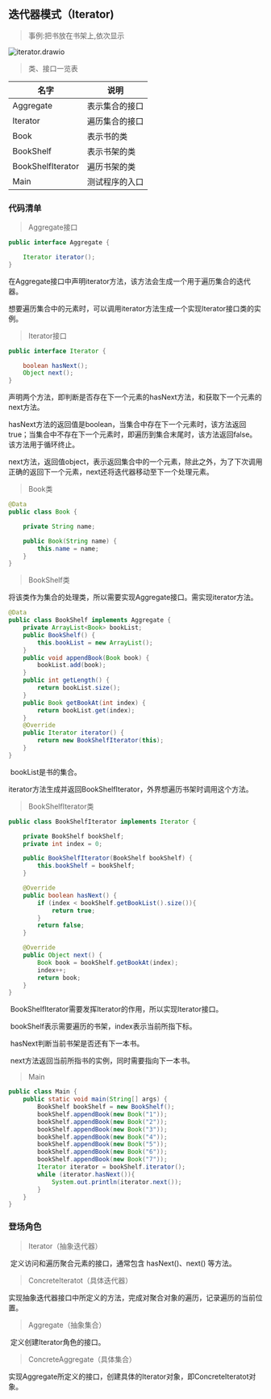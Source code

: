 ## 迭代器模式（Iterator)

> 事例:把书放在书架上,依次显示

![iterator.drawio](D:/notes/3150/iterator.drawio.png)

> 类、接口一览表

| 名字              | 说明           |
| ----------------- | -------------- |
| Aggregate         | 表示集合的接口 |
| Iterator          | 遍历集合的接口 |
| Book              | 表示书的类     |
| BookShelf         | 表示书架的类   |
| BookShelfIterator | 遍历书架的类   |
| Main              | 测试程序的入口 |

### 代码清单

> Aggregate接口

```java
public interface Aggregate {

    Iterator iterator();
}
```

​		在Aggregate接口中声明iterator方法，该方法会生成一个用于遍历集合的迭代器。

​		想要遍历集合中的元素时，可以调用iterator方法生成一个实现Iterator接口类的实例。

> Iterator接口

```java
public interface Iterator {

    boolean hasNext();
    Object next();
}

```

​		声明两个方法，即判断是否存在下一个元素的hasNext方法，和获取下一个元素的next方法。

​		hasNext方法的返回值是boolean，当集合中存在下一个元素时，该方法返回true；当集合中不存在下一个元素时，即遍历到集合末尾时，该方法返回false。该方法用于循环终止。

​		next方法，返回值object，表示返回集合中的一个元素，除此之外，为了下次调用正确的返回下一个元素，next还将迭代器移动至下一个处理元素。		

> Book类

```java
@Data
public class Book {

    private String name;

    public Book(String name) {
        this.name = name;
    }
}
```

>  BookShelf类

​		将该类作为集合的处理类，所以需要实现Aggregate接口。需实现iterator方法。

```java
@Data
public class BookShelf implements Aggregate {
    private ArrayList<Book> bookList;
    public BookShelf() {
        this.bookList = new ArrayList();
    }
    public void appendBook(Book book) {
        bookList.add(book);
    }
    public int getLength() {
        return bookList.size();
    }
    public Book getBookAt(int index) {
        return bookList.get(index);
    }
    @Override
    public Iterator iterator() {
        return new BookShelfIterator(this);
    }
}
```

​		bookList是书的集合。

​		iterator方法生成并返回BookShelfIterator，外界想遍历书架时调用这个方法。

> BookShelfIterator类

```java
public class BookShelfIterator implements Iterator {

    private BookShelf bookShelf;
    private int index = 0;

    public BookShelfIterator(BookShelf bookShelf) {
        this.bookShelf = bookShelf;
    }

    @Override
    public boolean hasNext() {
        if (index < bookShelf.getBookList().size()){
            return true;
        }
        return false;
    }

    @Override
    public Object next() {
        Book book = bookShelf.getBookAt(index);
        index++;
        return book;
    }
}
```

​		BookShelfIterator需要发挥Iterator的作用，所以实现Iterator接口。

​		bookShelf表示需要遍历的书架，index表示当前所指下标。

​		hasNext判断当前书架是否还有下一本书。

​		next方法返回当前所指书的实例，同时需要指向下一本书。

> Main

```java
public class Main {
    public static void main(String[] args) {
        BookShelf bookShelf = new BookShelf();
        bookShelf.appendBook(new Book("1"));
        bookShelf.appendBook(new Book("2"));
        bookShelf.appendBook(new Book("3"));
        bookShelf.appendBook(new Book("4"));
        bookShelf.appendBook(new Book("5"));
        bookShelf.appendBook(new Book("6"));
        bookShelf.appendBook(new Book("7"));
        Iterator iterator = bookShelf.iterator();
        while (iterator.hasNext()){
            System.out.println(iterator.next());
        }
    }
}
```

### 登场角色

> Iterator（抽象迭代器）

​		定义访问和遍历聚合元素的接口，通常包含 hasNext()、next() 等方法。 

> ConcreteIteratot（具体迭代器）

​		实现抽象迭代器接口中所定义的方法，完成对聚合对象的遍历，记录遍历的当前位置。 

> Aggregate（抽象集合）

​		定义创建Iterator角色的接口。

> ConcreteAggregate（具体集合）

​		实现Aggregate所定义的接口，创建具体的Iterator对象，即ConcreteIteratot对象。